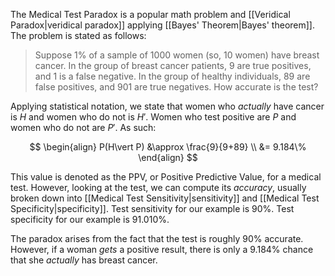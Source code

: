 The Medical Test Paradox is a popular math problem and [[Veridical Paradox|veridical paradox]] applying [[Bayes' Theorem|Bayes' theorem]]. The problem is stated as follows:

> Suppose 1% of a sample of 1000 women (so, 10 women) have breast cancer. In the group of breast cancer patients, 9 are true positives, and 1 is a false negative. In the group of healthy individuals, 89 are false positives, and 901 are true negatives. How accurate is the test?

Applying statistical notation, we state that women who *actually* have cancer is $H$ and women who do not is $H'$. Women who test positive are $P$ and women who do not are $P'$. As such:

$$
\begin{align}
P(H\vert P) &\approx \frac{9}{9+89} \\
&= 9.184\%
\end{align}
$$

This value is denoted as the PPV, or Positive Predictive Value, for a medical test. However, looking at the test, we can compute its *accuracy*, usually broken down into [[Medical Test Sensitivity|sensitivity]] and [[Medical Test Specificity|specificity]]. Test sensitivity for our example is $90\%$. Test specificity for our example is $91.010\%$.

The paradox arises from the fact that the test is roughly $90\%$ accurate. However, if a woman *gets* a positive result, there is only a $9.184\%$ chance that she *actually* has breast cancer.